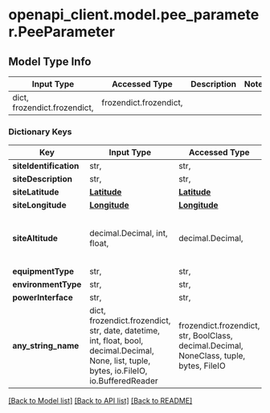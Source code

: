 # openapi_client.model.pee_parameter.PeeParameter

## Model Type Info
Input Type | Accessed Type | Description | Notes
------------ | ------------- | ------------- | -------------
dict, frozendict.frozendict,  | frozendict.frozendict,  |  | 

### Dictionary Keys
Key | Input Type | Accessed Type | Description | Notes
------------ | ------------- | ------------- | ------------- | -------------
**siteIdentification** | str,  | str,  |  | [optional] 
**siteDescription** | str,  | str,  |  | [optional] 
**siteLatitude** | [**Latitude**](Latitude.md) | [**Latitude**](Latitude.md) |  | [optional] 
**siteLongitude** | [**Longitude**](Longitude.md) | [**Longitude**](Longitude.md) |  | [optional] 
**siteAltitude** | decimal.Decimal, int, float,  | decimal.Decimal,  |  | [optional] value must be a 32 bit float
**equipmentType** | str,  | str,  |  | [optional] 
**environmentType** | str,  | str,  |  | [optional] 
**powerInterface** | str,  | str,  |  | [optional] 
**any_string_name** | dict, frozendict.frozendict, str, date, datetime, int, float, bool, decimal.Decimal, None, list, tuple, bytes, io.FileIO, io.BufferedReader | frozendict.frozendict, str, BoolClass, decimal.Decimal, NoneClass, tuple, bytes, FileIO | any string name can be used but the value must be the correct type | [optional]

[[Back to Model list]](../../README.md#documentation-for-models) [[Back to API list]](../../README.md#documentation-for-api-endpoints) [[Back to README]](../../README.md)

